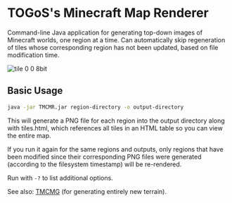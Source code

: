# TOGoS's Minecraft Map Renderer

Command-line Java application for generating top-down images of Minecraft worlds, one region at a time.
Can automatically skip regeneration of tiles whose corresponding region has not been updated, based on file modification time.

![tile 0 0 8bit](https://github.com/user-attachments/assets/de895cf1-f939-4f65-b72b-2ac844030b3b)

## Basic Usage

```sh
java -jar TMCMR.jar region-directory -o output-directory
```

This will generate a PNG file for each region into the output directory along with tiles.html, which references all tiles in an HTML table so you can view the entire map.

If you run it again for the same regions and outputs, only regions that have been modified since their corresponding PNG files were generated (according to the filesystem timestamp) will be re-rendered.

Run with `-?` to list additional options.

See also: [TMCMG](//github.com/TOGoS/TMCMG/) (for generating entirely new terrain).
